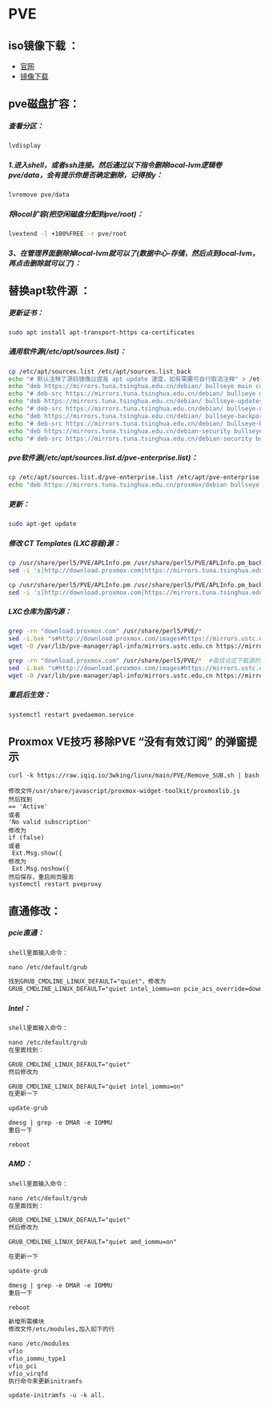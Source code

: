# PVE
## iso镜像下载 ：
* [官网](https://www.proxmox.com/en/downloads)
* [镜像下载](https://mirrors.tuna.tsinghua.edu.cn/proxmox/iso)

## pve磁盘扩容：
##### 查看分区：
```sh
lvdisplay
```
##### 1.进入shell，或者ssh连接。然后通过以下指令删除local-lvm逻辑卷 pve/data，会有提示你是否确定删除，记得按y：
```sh
lvremove pve/data
```
##### 将local扩容(把空闲磁盘分配到pve/root)：
```sh
lvextend -l +100%FREE -r pve/root
```
##### 3、在管理界面删除掉local-lvm就可以了(数据中心-存储，然后点到local-lvm，再点击删除就可以了)：


## 替换apt软件源 ：
##### 更新证书：
```sh
sudo apt install apt-transport-https ca-certificates
```
##### 通用软件源(/etc/apt/sources.list)：
```sh
cp /etc/apt/sources.list /etc/apt/sources.list_back
echo "# 默认注释了源码镜像以提高 apt update 速度，如有需要可自行取消注释" > /etc/apt/sources.list
echo "deb https://mirrors.tuna.tsinghua.edu.cn/debian/ bullseye main contrib non-free" >> /etc/apt/sources.list
echo "# deb-src https://mirrors.tuna.tsinghua.edu.cn/debian/ bullseye main contrib non-free" >> /etc/apt/sources.list
echo "deb https://mirrors.tuna.tsinghua.edu.cn/debian/ bullseye-updates main contrib non-free" >> /etc/apt/sources.list
echo "# deb-src https://mirrors.tuna.tsinghua.edu.cn/debian/ bullseye-updates main contrib non-free" >> /etc/apt/sources.list
echo "deb https://mirrors.tuna.tsinghua.edu.cn/debian/ bullseye-backports main contrib non-free" >> /etc/apt/sources.list
echo "# deb-src https://mirrors.tuna.tsinghua.edu.cn/debian/ bullseye-backports main contrib non-free" >> /etc/apt/sources.list
echo "deb https://mirrors.tuna.tsinghua.edu.cn/debian-security bullseye-security main contrib non-free" >> /etc/apt/sources.list
echo "# deb-src https://mirrors.tuna.tsinghua.edu.cn/debian-security bullseye-security main contrib non-free" >> /etc/apt/sources.list
```
##### pve软件源(/etc/apt/sources.list.d/pve-enterprise.list)：
```sh
cp /etc/apt/sources.list.d/pve-enterprise.list /etc/apt/pve-enterprise.list_back
echo "deb https://mirrors.tuna.tsinghua.edu.cn/proxmox/debian bullseye pve-no-subscription" > /etc/apt/sources.list.d/pve-enterprise.list
```
##### 更新：
```sh
sudo apt-get update
```
##### 修改 CT Templates (LXC容器)源：
```sh
cp /usr/share/perl5/PVE/APLInfo.pm /usr/share/perl5/PVE/APLInfo.pm_back
sed -i 's|http://download.proxmox.com|https://mirrors.tuna.tsinghua.edu.cn/proxmox|g' /usr/share/perl5/PVE/APLInfo.pm
```
```sh
cp /usr/share/perl5/PVE/APLInfo.pm /usr/share/perl5/PVE/APLInfo.pm_back
sed -i 's|http://download.proxmox.com|https://mirrors.tuna.tsinghua.edu.cn/proxmox|g' /usr/share/perl5/PVE/APLInfo.pm
```
##### LXC仓库为国内源：
```sh
grep -rn "download.proxmox.com" /usr/share/perl5/PVE/*
sed -i.bak "s#http://download.proxmox.com/images#https://mirrors.ustc.edu.cn/proxmox/images#g" /usr/share/perl5/PVE/APLInfo.pm
wget -O /var/lib/pve-manager/apl-info/mirrors.ustc.edu.cn https://mirrors.ustc.edu.cn/proxmox/images/aplinfo.dat
```
```sh
grep -rn "download.proxmox.com" /usr/share/perl5/PVE/*  #查找设定下载源的文件
sed -i.bak "s#http://download.proxmox.com/images#https://mirrors.ustc.edu.cn/proxmox/images#g" /usr/share/perl5/PVE/APLInfo.pm
wget -O /var/lib/pve-manager/apl-info/mirrors.ustc.edu.cn https://mirrors.ustc.edu.cn/proxmox/images/aplinfo-pve-6.dat
```

##### 重启后生效：
```sh
systemctl restart pvedaemon.service
```
## Proxmox VE技巧 移除PVE “没有有效订阅” 的弹窗提示
```
curl -k https://raw.iqiq.io/3wking/liunx/main/PVE/Remove_SUB.sh | bash
```
```
修改文件/usr/share/javascript/proxmox-widget-toolkit/proxmoxlib.js
然后找到
== 'Active'
或者
'No valid subscription'
修改为
if (false)
或者
 Ext.Msg.show({
修改为
 Ext.Msg.noshow({
然后保存，重启网页服务
systemctl restart pveproxy
```

## 直通修改：
##### pcie直通：
```txt
shell里面输入命令：

nano /etc/default/grub

找到GRUB_CMDLINE_LINUX_DEFAULT="quiet"，修改为
GRUB_CMDLINE_LINUX_DEFAULT="quiet intel_iommu=on pcie_acs_override=downstream"
```
##### Intel：
```txt
shell里面输入命令：

nano /etc/default/grub
在里面找到：

GRUB_CMDLINE_LINUX_DEFAULT="quiet"
然后修改为

GRUB_CMDLINE_LINUX_DEFAULT="quiet intel_iommu=on"
在更新一下

update-grub

dmesg | grep -e DMAR -e IOMMU
重启一下

reboot
```
##### AMD：
```txt
shell里面输入命令：

nano /etc/default/grub
在里面找到：

GRUB_CMDLINE_LINUX_DEFAULT="quiet"
然后修改为

GRUB_CMDLINE_LINUX_DEFAULT="quiet amd_iommu=on"

在更新一下

update-grub

dmesg | grep -e DMAR -e IOMMU
重启一下

reboot

新增所需模块
修改文件/etc/modules,加入如下的行

nano /etc/modules
vfio
vfio_iommu_type1
vfio_pci
vfio_virqfd
执行命令来更新initramfs

update-initramfs -u -k all.
```